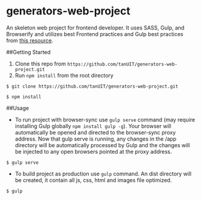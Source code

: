 # generators-web-project
An skeleton web project for frontend developer. It uses SASS, Gulp, and Browserify and utilizes best Frontend practices and Gulp best practices from [this resource](https://github.com/greypants/gulp-starter).

##Getting Started
1. Clone this repo from `https://github.com/tanUIT/generators-web-project.git`
2. Run `npm install` from the root directory
```
$ git clone https://github.com/tanUIT/generators-web-project.git

$ npm install
```

##Usage
- To run project with browser-sync use `gulp serve` command (may require installing Gulp globally `npm install gulp -g`). Your browser will automatically be opened and directed to the browser-sync proxy address. Now that gulp serve is running, any changes in the /app directory will be automatically processed by Gulp and the changes will be injected to any open browsers pointed at the proxy address.
```
$ gulp serve
```
- To build project as production use `gulp` command. An dist directory will be created, it contain all js, css, html and images file optimized.
```
$ gulp
```
